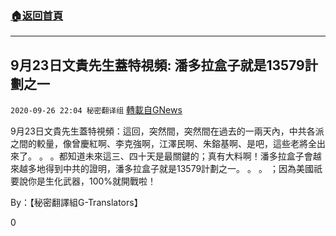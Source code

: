 ###  [:house:返回首頁](https://github.com/ourhimalayas/txt)
---

## 9月23日文貴先生蓋特視頻: 潘多拉盒子就是13579計劃之一
`2020-09-26 22:04 秘密翻译组` [轉載自GNews](https://gnews.org/zh-hant/385164/)

9月23日文貴先生蓋特視頻：這回，突然間，突然間在過去的一兩天內，中共各派之間的較量，像曾慶紅啊、李克強啊，江澤民啊、朱鎔基啊、是吧，這些老將全出來了。 。 。都知道未來這三、四十天是最關鍵的；真有大料啊！潘多拉盒子會越來越多地得到中共的證明，潘多拉盒子就是13579計劃之一。 。 。 ；因為美國祇要說你是生化武器，100%就開戰啦！



By：【秘密翻譯組G-Translators】

0
